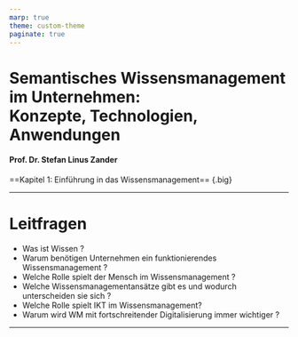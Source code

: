 ```yaml
---
marp: true
theme: custom-theme
paginate: true
---
```

<style>
/**
 * @theme enable-all-auto-scaling
 * @auto-scaling true
 */

/* @import 'default'; */
/* @import url('user-theme2.css'); */



</style>

# Semantisches Wissensmanagement im Unternehmen: <br />Konzepte, Technologien, Anwendungen

#### Prof. Dr. Stefan Linus Zander

==Kapitel 1: Einführung in das Wissensmanagement== {.big}


---
<!-- header: Kapitel 1: Einführung -->
<!-- footer: Prof. Dr. Stefan Zander -->
# Leitfragen

- Was ist Wissen ?
- Warum benötigen Unternehmen ein funktionierendes Wissensmanagement ?
- Welche Rolle spielt der Mensch im Wissensmanagement ?
- Welche Wissensmanagementansätze gibt es und wodurch unterscheiden sie sich ?
- Welche Rolle spielt IKT im Wissensmanagement?
- Warum wird WM mit fortschreitender Digitalisierung immer wichtiger ?

---
